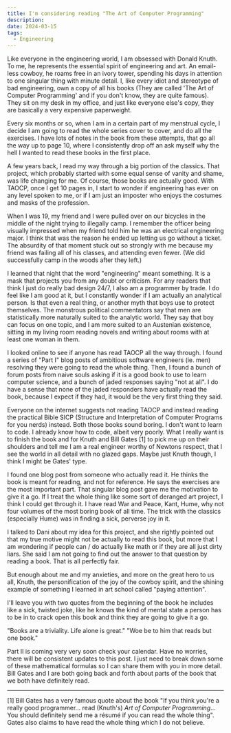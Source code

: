 ```yaml
---
title: I'm considering reading "The Art of Computer Programming"
description: 
date: 2024-03-15
tags:
  - Engineering
---
```

Like everyone in the engineering world, I am obsessed with Donald Knuth. To me, he represents the essential spirit of engineering and art. An email-less cowboy, he roams free in an ivory tower, spending his days in attention to one singular thing with minute detail. I, like every idiot and stereotype of bad engineering, own a copy of all his books (They are called 'The Art of Computer Programming' and if you don't know, they are quite famous). They sit on my desk in my office, and just like everyone else's copy, they are basically a very expensive paperweight. 

Every six months or so, when I am in a certain part of my menstrual cycle, I decide I am going to read the whole series cover to cover, and do all the exercises. I have lots of notes in the book from these attempts, that go all the way up to page 10, where I consistently drop off an ask myself why the hell I wanted to read these books in the first place. 

A few years back, I read my way through a big portion of the classics. That project, which probably started with some equal sense of vanity and shame, was life changing for me. Of course, those books are actually good. 
With TAOCP, once I get 10 pages in, I start to wonder if engineering has ever on any level spoken to me, or if I am just an imposter who enjoys the costumes and masks of the profession. 

When I was 19, my friend and I were pulled over on our bicycles in the middle of the night trying to illegally camp. I remember the officer being visually impressed when my friend told him he was an electrical engineering major. I think that was the reason he ended up letting us go without a ticket. The absurdity of that moment stuck out so strongly with me because my friend was failing all of his classes, and attending even fewer. (We did successfully camp in the woods after they left.)

I learned that night that the word "engineering" meant something. It is a mask that projects you from any doubt or criticism. For any readers that think I just do really bad design 24/7, I also am a programmer by trade. I do feel like I am good at it, but I constantly wonder if I am actually an analytical person. Is that even a real thing, or another myth that boys use to protect themselves. The monstrous political commentators say that men are statistically more naturally suited to the analytic world. They say that boy can focus on one topic, and I am more suited to an Austenian existence, sitting in my living room reading novels and writing about rooms with at least one woman in them. 

I looked online to see if anyone has read TAOCP all the way through. I found a series of "Part I" blog posts of ambitious software engineers (ie. men) resolving they were going to read the whole thing. Then, I found a bunch of forum posts from naive souls asking if it is a good book to use to learn computer science, and a bunch of jaded responses saying "not at all". I do have a sense that none of the jaded responders have actually read the book, because I expect if they had, it would be the very first thing they said. 

Everyone on the internet suggests not reading TAOCP and instead reading the practical Bible SICP (Structure and Interpretation of Computer Programs for you nerds) instead. Both those books sound boring. I don't want to learn to code. I already know how to code, albeit very poorly. What I really want is to finish the book and for Knuth and Bill Gates [1] to pick me up on their shoulders and tell me I am a real engineer worthy of Newtons respect, that I see the world in all detail with no glazed gaps. Maybe just Knuth though, I think I might be Gates' type. 

I found one blog post from someone who actually read it. He thinks the book is meant for reading, and not for reference. He says the exercises are the most important part. That singular blog post gave me the motivation to give it a go. If I treat the whole thing like some sort of deranged art project, I think I could get through it. I have read War and Peace, Kant, Hume, why not four volumes of the most boring book of all time. The trick with the classics (especially Hume) was in finding a sick, perverse joy in it.

I talked to Dani about my idea for this project, and she rightly pointed out that my true motive might not be actually to read this book, but more that I am wondering if people can / do actually like math or if they are all just dirty liars. She said I am not going to find out the answer to that question by reading a book. That is all perfectly fair. 

But enough about me and my anxieties, and more on the great hero to us all, Knuth, the personification of the joy of the cowboy spirit, and the shining example of something I learned in art school called "paying attention". 

I'll leave you with two quotes from the beginning of the book he includes like  a sick, twisted joke, like he knows the kind of mental state a person has to be in to crack open this book and think they are going to give it a go. 

"Books are a triviality. Life alone is great."
"Woe be to him that reads but one book."

Part II is coming very very soon check your calendar. Have no worries, there will be consistent updates to this post. I just need to break down some of these mathematical formulas so I can share them with you in more detail. Bill Gates and I are both going back and forth about parts of the book that we both have definitely read.

---

[1] Bill Gates has a very famous quote about the book "If you think you're a really good programmer... read (Knuth's) _Art of Computer Programming_... You should definitely send me a résumé if you can read the whole thing". 
Gates also claims to have read the whole thing which I do not believe. 